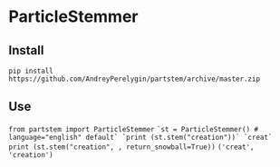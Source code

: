 ParticleStemmer
===============
Install
---------------
`pip install https://github.com/AndreyPerelygin/partstem/archive/master.zip`

Use
---------------
`from partstem import ParticleStemmer`
``
`st = ParticleStemmer() # language="english" default`
`print (st.stem("creation"))`
`creat`
``
`print (st.stem("creation", , return_snowball=True))`
`('creat', 'creation')`

